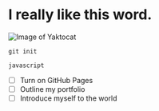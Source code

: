 # I really like this word.
![Image of Yaktocat](https://octodex.github.com/images/yaktocat.png)

```
git init
```

```
javascript
```

- [ ] Turn on GitHub Pages
- [ ] Outline my portfolio
- [ ] Introduce myself to the world

